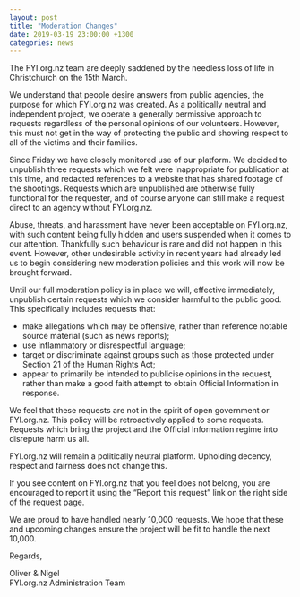 ```yaml
---
layout: post
title: "Moderation Changes"
date: 2019-03-19 23:00:00 +1300
categories: news
---
```


The FYI.org.nz team are deeply saddened by the needless loss of life in Christchurch on the 15th March.

We understand that people desire answers from public agencies, the purpose for which FYI.org.nz was created. As a politically neutral and independent project, we operate a generally permissive approach to requests regardless of the personal opinions of our volunteers. However, this must not get in the way of protecting the public and showing respect to all of the victims and their families.

Since Friday we have closely monitored use of our platform.  We decided to unpublish three requests which we felt were inappropriate for publication at this time, and redacted references to a website that has shared footage of the shootings. Requests which are unpublished are otherwise fully functional for the requester, and of course anyone can still make a request direct to an agency without FYI.org.nz.

Abuse, threats, and harassment have never been acceptable on FYI.org.nz, with such content being fully hidden and users suspended when it comes to our attention. Thankfully such behaviour is rare and did not happen in this event. However, other undesirable activity in recent years had already led us to begin considering new moderation policies and this work will now be brought forward.

Until our full moderation policy is in place we will, effective immediately, unpublish certain requests which we consider harmful to the public good. This specifically includes requests that:

* make allegations which may be offensive, rather than reference notable source material (such as news reports);
* use inflammatory or disrespectful language;
* target or discriminate against groups such as those protected under Section 21 of the Human Rights Act;
* appear to primarily be intended to publicise opinions in the request, rather than make a good faith attempt to obtain Official Information in response.

We feel that these requests are not in the spirit of open government or FYI.org.nz.  This policy will be retroactively applied to some requests. Requests which bring the project and the Official Information regime into disrepute harm us all.

FYI.org.nz will remain a politically neutral platform. Upholding decency, respect and fairness does not change this.

If you see content on FYI.org.nz that you feel does not belong, you are encouraged to report it using the “Report this request” link on the right side of the request page.

We are proud to have handled nearly 10,000 requests. We hope that these and upcoming changes ensure the project will be fit to handle the next 10,000.

Regards,

Oliver & Nigel  
FYI.org.nz Administration Team
